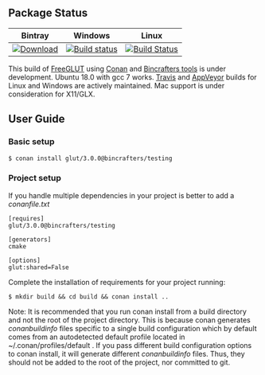 ## Package Status

| Bintray | Windows | Linux |
|:--------:|:---------:|:-----------------:|
|[![Download](https://api.bintray.com/packages/nigels-com/conan/glut/images/download.svg) ](https://bintray.com/nigels-com/conan/glut/_latestVersion)|[![Build status](https://ci.appveyor.com/api/projects/status/8xeq7qmjuh59f776/branch/testing/3.0.0?svg=true)](https://ci.appveyor.com/project/nigels-com/conan-glut/branch/testing/3.0.0)|[![Build Status](https://travis-ci.org/nigels-com/conan-glut.svg?branch=testing%2F3.0.0)](https://travis-ci.org/nigels-com/conan-glut)|

This build of [FreeGLUT](http://freeglut.sourceforge.net/) using [Conan](https://conan.io/) and [Bincrafters tools](https://github.com/bincrafters) is under development.
Ubuntu 18.0 with gcc 7 works.
[Travis](https://travis-ci.org/) and [AppVeyor](https://www.appveyor.com/) builds for Linux and Windows are actively maintained.
Mac support is under consideration for X11/GLX. 

## User Guide

### Basic setup

    $ conan install glut/3.0.0@bincrafters/testing

### Project setup

If you handle multiple dependencies in your project is better to add a *conanfile.txt*

    [requires]
    glut/3.0.0@bincrafters/testing

    [generators]
    cmake

    [options]
    glut:shared=False

Complete the installation of requirements for your project running:

    $ mkdir build && cd build && conan install ..

Note: It is recommended that you run conan install from a build directory and not the root of the project directory.  This is because conan generates *conanbuildinfo* files specific to a single build configuration which by default comes from an autodetected default profile located in ~/.conan/profiles/default .  If you pass different build configuration options to conan install, it will generate different *conanbuildinfo* files.  Thus, they should not be added to the root of the project, nor committed to git.

